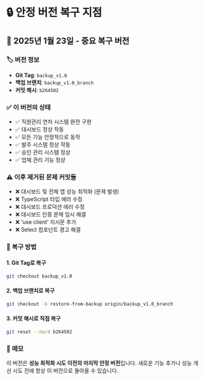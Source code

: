 # 🔒 안정 버전 복구 지점

## 📅 2025년 1월 23일 - 중요 복구 버전

### 🏷️ 버전 정보
- **Git Tag**: `backup_v1.0`
- **백업 브랜치**: `backup_v1.0_branch`
- **커밋 해시**: `b264502`

### ✅ 이 버전의 상태
- ✅ 직원관리 연차 시스템 완전 구현
- ✅ 대시보드 정상 작동
- ✅ 모든 기능 안정적으로 동작
- ✅ 발주 시스템 정상 작동
- ✅ 승인 관리 시스템 정상
- ✅ 업체 관리 기능 정상

### ⚠️ 이후 제거된 문제 커밋들
- ❌ 대시보드 및 전체 앱 성능 최적화 (문제 발생)
- ❌ TypeScript 타입 에러 수정
- ❌ 대시보드 프로덕션 에러 수정
- ❌ 대시보드 인증 문제 임시 해결
- ❌ 'use client' 지시문 추가
- ❌ Select 컴포넌트 경고 해결

### 🔄 복구 방법

#### 1. Git Tag로 복구
```bash
git checkout backup_v1.0
```

#### 2. 백업 브랜치로 복구
```bash
git checkout -b restore-from-backup origin/backup_v1.0_branch
```

#### 3. 커밋 해시로 직접 복구
```bash
git reset --hard b264502
```

### 📝 메모
이 버전은 **성능 최적화 시도 이전의 마지막 안정 버전**입니다.
새로운 기능 추가나 성능 개선 시도 전에 항상 이 버전으로 돌아올 수 있습니다.
